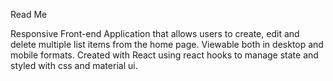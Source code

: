 Read Me

Responsive Front-end Application that allows users to create, edit and delete multiple list items from the home page. Viewable both in desktop and mobile formats. Created with React using react hooks to manage state and styled with css and material ui. 


